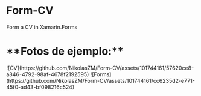 # Form-CV
Form a CV in Xamarin.Forms
<h1>**Fotos de ejemplo:**</h1>
![CV](https://github.com/NikolasZM/Form-CV/assets/101744161/57620ce8-a846-4792-98af-4678f2192595)
![Forms](https://github.com/NikolasZM/Form-CV/assets/101744161/cc6235d2-e771-45f0-ad43-bf098216c524)

